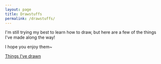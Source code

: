 ```yaml
---
layout: page
title: Drawstuffs
permalink: /drawstuffs/
---
```


I'm still trying my best to learn how to draw, but here are a few of the things I've made along the way!

I hope you enjoy them~

<a class="twitter-timeline" href="https://twitter.com/Archenoth/timelines/910974494210011136?ref_src=twsrc%5Etfw">Things I've drawn</a>
<script async src="https://platform.twitter.com/widgets.js" charset="utf-8"></script>
